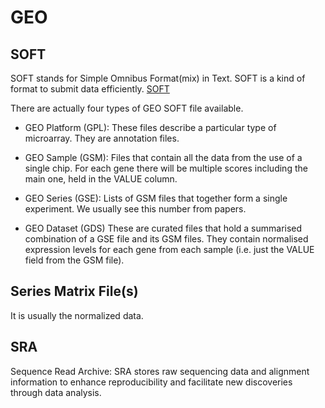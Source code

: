 # GEO

## SOFT
SOFT stands for Simple Omnibus Format(mix) in Text. SOFT is a kind of format to submit data efficiently. [SOFT](https://www.ncbi.nlm.nih.gov/geo/info/soft.html)

There are actually four types of GEO SOFT file available. 

- GEO Platform (GPL):
These files describe a particular type of microarray. They are annotation files.

- GEO Sample (GSM):
Files that contain all the data from the use of a single chip. For each gene there will be multiple scores including the main one, held in the VALUE column.

- GEO Series (GSE):
Lists of GSM files that together form a single experiment. We usually see this number from papers.

- GEO Dataset (GDS)
These are curated files that hold a summarised combination of a GSE file and its GSM files. They contain normalised expression levels for each gene from each sample (i.e. just the VALUE field from the GSM file).

## Series Matrix File(s)
It is usually the normalized data. 

## SRA
Sequence Read Archive: SRA stores raw sequencing data and alignment information to enhance reproducibility and facilitate new discoveries through data analysis.

